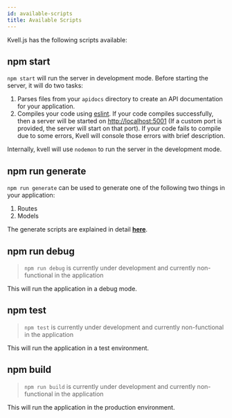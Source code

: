 ```yaml
---
id: available-scripts
title: Available Scripts
---
```


Kvell.js has the following scripts available:

## npm start

`npm start` will run the server in development mode. Before starting the server, it will do two tasks:

1. Parses files from your `apidocs` directory to create an API documentation for your application.
2. Compiles your code using [eslint](https://eslint.org/). If your code compiles successfully, then a server will be started on [http://localhost:5001](http://localhost:5001) (If a custom port is provided, the server will start on that port). If your code fails to compile due to some errors, Kvell will console those errors with brief description.

Internally, kvell will use `nodemon` to run the server in the development mode.

## npm run generate

`npm run generate` can be used to generate one of the following two things in your application:

1. Routes
2. Models

The generate scripts are explained in detail [**here**](auto-templating/using-generate-scripts.md).

## npm run debug

> `npm run debug` is currently under development and currently non-functional in the application

This will run the application in a debug mode.

## npm test

> `npm test` is currently under development and currently non-functional in the application

This will run the application in a test environment.

## npm build

> `npm run build` is currently under development and currently non-functional in the application

This will run the application in the production environment.
